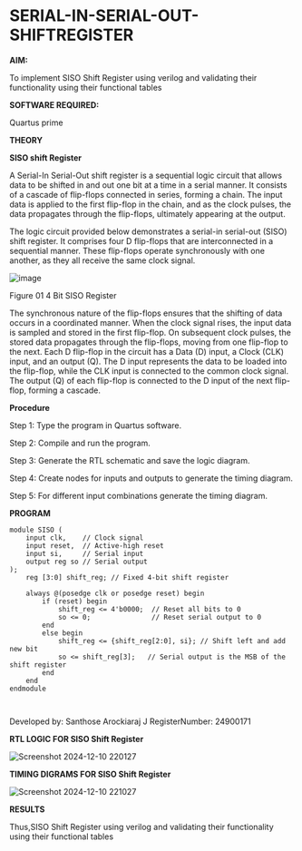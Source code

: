 # SERIAL-IN-SERIAL-OUT-SHIFTREGISTER

**AIM:**

To implement  SISO Shift Register using verilog and validating their functionality using their functional tables

**SOFTWARE REQUIRED:**

Quartus prime

**THEORY**

**SISO shift Register**

A Serial-In Serial-Out shift register is a sequential logic circuit that allows data to be shifted in and out one bit at a time in a serial manner. It consists of a cascade of flip-flops connected in series, forming a chain. The input data is applied to the first flip-flop in the chain, and as the clock pulses, the data propagates through the flip-flops, ultimately appearing at the output.

The logic circuit provided below demonstrates a serial-in serial-out (SISO) shift register. It comprises four D flip-flops that are interconnected in a sequential manner. These flip-flops operate synchronously with one another, as they all receive the same clock signal.

![image](https://github.com/naavaneetha/SERIAL-IN-SERIAL-OUT-SHIFTREGISTER/assets/154305477/e81c4072-37f9-46c6-8145-566764b74c3a)

Figure 01 4 Bit SISO Register

The synchronous nature of the flip-flops ensures that the shifting of data occurs in a coordinated manner. When the clock signal rises, the input data is sampled and stored in the first flip-flop. On subsequent clock pulses, the stored data propagates through the flip-flops, moving from one flip-flop to the next.
Each D flip-flop in the circuit has a Data (D) input, a Clock (CLK) input, and an output (Q). The D input represents the data to be loaded into the flip-flop, while the CLK input is connected to the common clock signal. The output (Q) of each flip-flop is connected to the D input of the next flip-flop, forming a cascade.

**Procedure**

Step 1:  Type the program in Quartus software.

Step 2:  Compile and run the program.

Step 3:  Generate the RTL schematic and save the logic diagram.

Step 4:  Create nodes for inputs and outputs to generate the timing diagram.

Step 5:  For different input combinations generate the timing diagram.


**PROGRAM**
~~~
module SISO (
    input clk,    // Clock signal
    input reset,  // Active-high reset
    input si,     // Serial input
    output reg so // Serial output
);
    reg [3:0] shift_reg; // Fixed 4-bit shift register

    always @(posedge clk or posedge reset) begin
        if (reset) begin
            shift_reg <= 4'b0000;  // Reset all bits to 0
            so <= 0;               // Reset serial output to 0
        end
        else begin
            shift_reg <= {shift_reg[2:0], si}; // Shift left and add new bit
            so <= shift_reg[3];   // Serial output is the MSB of the shift register
        end
    end
endmodule



~~~




Developed by: Santhose Arockiaraj J
RegisterNumber: 24900171



**RTL LOGIC FOR SISO Shift Register**

![Screenshot 2024-12-10 220127](https://github.com/user-attachments/assets/7541ca73-6da6-4014-a880-0b56405fb6ea)

**TIMING DIGRAMS FOR SISO Shift Register**

![Screenshot 2024-12-10 221027](https://github.com/user-attachments/assets/3856184c-4079-406a-8f28-23efa0d3e963)

**RESULTS**

Thus,SISO Shift Register using verilog and validating their functionality using their functional tables
